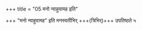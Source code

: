 +++
title = "05 मनो न्वाहुवामह इति"

+++
"मनो न्वाहुवामह" इति मनस्वतीभिर् +++(त्रिभिर्)+++ उपतिष्ठते ५
